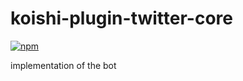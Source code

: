 # koishi-plugin-twitter-core

[![npm](https://img.shields.io/npm/v/koishi-plugin-twitter-core?style=flat-square)](https://www.npmjs.com/package/koishi-plugin-twitter-core)

implementation of the bot
